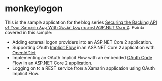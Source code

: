 # monkeylogon

This is the sample application for the blog series [Securing the Backing API of Your Xamarin App With Social Logins and ASP.NET Core 2](https://softwareproduction.eu/series/xamarin-asp-net-core-2-external-oauth/). Points covered in this sample:

- Adding external logon providers into an ASP.NET Core 2 application.
- Supporting OAuth [Implicit Flow](https://auth0.com/docs/api-auth/grant/implicit) in an ASP.NET Core 2 application with [OpenIdDict](https://github.com/openiddict/openiddict-core).
- Implementing an OAuth Implicit Flow with an embedded [OAuth Code Flow](https://auth0.com/docs/api-auth/grant/authorization-code) in an ASP.NET Core 2 application.
- Logging on to a REST service from a Xamarin application using OAuth Implicit Flow.

